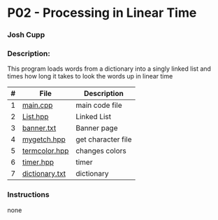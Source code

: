 # P02 - Processing in Linear Time

### Josh Cupp
### Description: 
This program loads words from a dictionary into a singly linked list and times how long it takes to look the words up in linear time


| # | File | Description |
| :----: | ------ | ----------- |
| 1 | [main.cpp](https://github.com/JoshCAtl/3013-Algorithms-Cupp/blob/main/Assignments/P02/main.cpp)| main code file
| 2 | [List.hpp](https://github.com/JoshCAtl/3013-Algorithms-Cupp/blob/main/Assignments/P02/List.hpp)| Linked List
| 3 |[banner.txt](https://github.com/JoshCAtl/3013-Algorithms-Cupp/new/main/Assignments/P02)| Banner page
| 4 |[mygetch.hpp](https://github.com/JoshCAtl/3013-Algorithms-Cupp/blob/main/Assignments/P02/mygetch.hpp)|get character file
| 5 |[termcolor.hpp](https://github.com/JoshCAtl/3013-Algorithms-Cupp/blob/main/Assignments/P02/termcolor.hpp)|changes colors
| 6 |[timer.hpp](https://github.com/JoshCAtl/3013-Algorithms-Cupp/blob/main/Assignments/P02/termcolor.hpp)|timer 
| 7 |[dictionary.txt](https://github.com/JoshCAtl/3013-Algorithms-Cupp/blob/main/Assignments/P02/dictionary.txt)|dictionary

### Instructions
none
